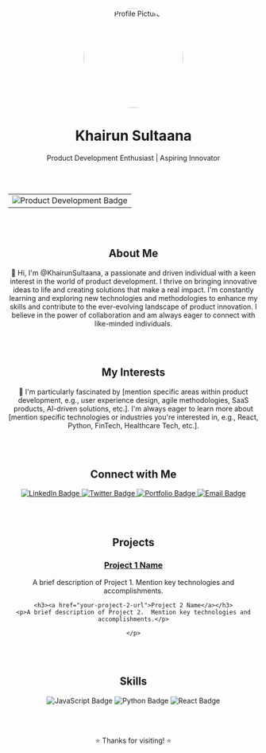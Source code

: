 <div align="center">

  <br />
  <br />

  <a href="https://github.com/KhairunSultaana">
    <img src="your-profile-picture-url.jpg" alt="Profile Picture" width="200" style="border-radius: 50%;" />  </a>

  <h1>Khairun Sultaana</h1>

  <p>Product Development Enthusiast | Aspiring Innovator</p>

  <br />
  <br />

  <table width="80%" align="center">
    <tr>
      <td align="center">
        <img src="https://img.shields.io/badge/Product%20Development-blue?style=for-the-badge&logo=producthunt" alt="Product Development Badge" />
      </td>
    </tr>
  </table>


  <br />
  <br />

  <h2>About Me</h2>

  <p>
    👋 Hi, I'm @KhairunSultaana, a passionate and driven individual with a keen interest in the world of product development. I thrive on bringing innovative ideas to life and creating solutions that make a real impact.  I'm constantly learning and exploring new technologies and methodologies to enhance my skills and contribute to the ever-evolving landscape of product innovation.  I believe in the power of collaboration and am always eager to connect with like-minded individuals.
  </p>

  <br />
  <br />

  <h2>My Interests</h2>

  <p>
    👀 I'm particularly fascinated by [mention specific areas within product development, e.g., user experience design, agile methodologies, SaaS products, AI-driven solutions, etc.].  I'm always eager to learn more about [mention specific technologies or industries you're interested in, e.g.,  React, Python, FinTech, Healthcare Tech, etc.].
  </p>

  <br />
  <br />

  <h2>Connect with Me</h2>

  <p>
    <a href="your-linkedin-profile-url" target="_blank">
      <img src="https://img.shields.io/badge/LinkedIn-blue?style=for-the-badge&logo=linkedin&logoColor=white" alt="LinkedIn Badge" />
    </a>
    <a href="your-twitter-profile-url" target="_blank">
      <img src="https://img.shields.io/badge/Twitter-blue?style=for-the-badge&logo=twitter&logoColor=white" alt="Twitter Badge" />
    </a>
    <a href="your-portfolio-url" target="_blank">
      <img src="https://img.shields.io/badge/Portfolio-blue?style=for-the-badge&logo=globe" alt="Portfolio Badge" />
    </a>
    <a href="mailto:your-email@example.com" target="_blank">
      <img src="https://img.shields.io/badge/Email-blue?style=for-the-badge&logo=mail&logoColor=white" alt="Email Badge" />
    </a>
  </p>

  <br />
  <br />

  <h2>Projects</h2>

  <p>
    <h3><a href="your-project-1-url">Project 1 Name</a></h3>
    <p>A brief description of Project 1.  Mention key technologies and accomplishments.</p>

    <h3><a href="your-project-2-url">Project 2 Name</a></h3>
    <p>A brief description of Project 2.  Mention key technologies and accomplishments.</p>

    </p>

  <br />
  <br />

  <h2>Skills</h2>

  <p>
    <img src="https://img.shields.io/badge/JavaScript-yellow?style=for-the-badge&logo=javascript" alt="JavaScript Badge" />
    <img src="https://img.shields.io/badge/Python-blue?style=for-the-badge&logo=python" alt="Python Badge" />
    <img src="https://img.shields.io/badge/React-blue?style=for-the-badge&logo=react" alt="React Badge" />
    </p>

  <br />
  <br />

  <p align="center">
    ⭐️ Thanks for visiting! ⭐️
  </p>

  <br />
  <br />

</div>

